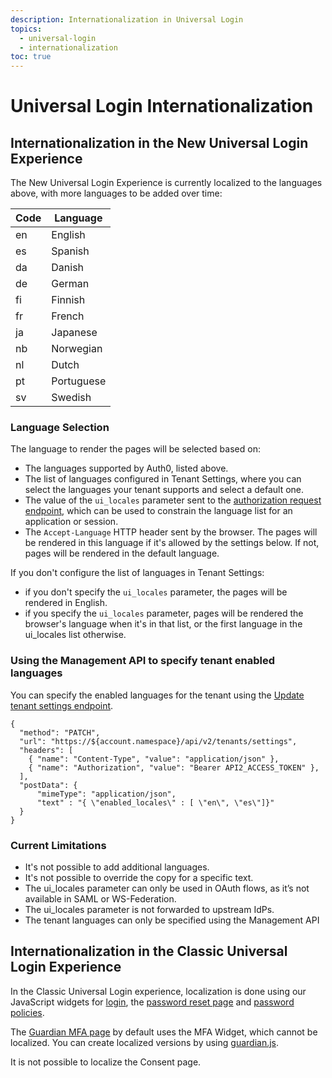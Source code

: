 ```yaml
---
description: Internationalization in Universal Login
topics:
  - universal-login
  - internationalization
toc: true
---
```

# Universal Login Internationalization

## Internationalization in the New Universal Login Experience

The New Universal Login Experience is currently localized to the languages above, with more languages to be added over time:

| Code   | Language  |
|--------|-----------|
| en     | English   |
| es     | Spanish   |
| da     | Danish    |
| de     | German    |
| fi     | Finnish   |
| fr     | French    |
| ja     | Japanese  |
| nb     | Norwegian |
| nl     | Dutch     |
| pt     | Portuguese|
| sv     | Swedish   |

### Language Selection

The language to render the pages will be selected based on:

- The languages supported by Auth0, listed above.
- The list of languages configured in Tenant Settings, where you can select the languages your tenant supports and select a default one.
- The value of the `ui_locales` parameter sent to the [authorization request endpoint](https://openid.net/specs/openid-connect-core-1_0.html#AuthRequest), which can be used to constrain the language list for an application or session.
- The `Accept-Language` HTTP header sent by the browser. The pages will be rendered in this language if it's allowed by the settings below. If not, pages will be rendered in the default language.

If you don't configure the list of languages in Tenant Settings:
  - if you don't specify the `ui_locales` parameter, the pages will be rendered in English.
  - if you specify the `ui_locales` parameter, pages will be rendered the browser's language when it's in that list, or the first language in the ui_locales list otherwise.

### Using the Management API to specify tenant enabled languages

You can specify the enabled languages for the tenant using the [Update tenant settings endpoint](/api/management/v2#!/Tenants/patch_settings).


```har
{
  "method": "PATCH",
  "url": "https://${account.namespace}/api/v2/tenants/settings",
  "headers": [
    { "name": "Content-Type", "value": "application/json" },
    { "name": "Authorization", "value": "Bearer API2_ACCESS_TOKEN" },
  ],
  "postData": {
      "mimeType": "application/json",
      "text" : "{ \"enabled_locales\" : [ \"en\", \"es\"]}"
  }
}
```

### Current Limitations

- It's not possible to add additional languages.
- It's not possible to override the copy for a specific text.
- The ui_locales parameter can only be used in OAuth flows, as it’s not available in SAML or WS-Federation.
- The ui_locales parameter is not forwarded to upstream IdPs.
- The tenant languages can only be specified using the Management API

## Internationalization in the Classic Universal Login Experience

In the Classic Universal Login experience, localization is done using our JavaScript widgets for [login](/libraries/lock/v11/i18n), the [password reset page](/universal-login/password-reset) and [password policies](/i18n/password-options). 

The [Guardian MFA page](/universal-login/guardian) by default uses the MFA Widget, which cannot be localized. You can create localized versions by using [guardian.js](https://github.com/auth0/auth0-guardian.js).

It is not possible to localize the Consent page.
